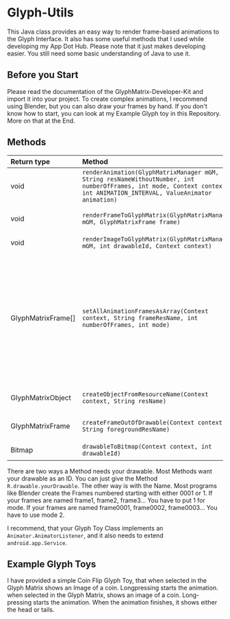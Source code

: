 # Glyph-Utils
This Java class provides an easy way to render frame-based animations to the Glyph Interface. It also has some useful methods that I used while developing my App Dot Hub. Please note that it just makes developing easier. You still need some basic understanding of Java to use it.

## Before you Start
Please read the documentation of the GlyphMatrix-Developer-Kit and import it into your project. To create complex animations, I recommend using Blender, but you can also draw your frames by hand. If you don't know how to start, you can look at my Example Glyph toy in this Repository. More on that at the End.


## Methods

| Return type                    | Method                         | Description                    |
|:-------------------------------|:-------------------------------|:-------------------------------|
| void           | `renderAnimation(GlyphMatrixManager mGM, String resNameWithoutNumber, int numberOfFrames, int mode, Context context, int ANIMATION_INTERVAL, ValueAnimator animation)`       | Prepares your Animation. Use `exampleanimator.start()` to start the animation.         |
| void           | `renderFrameToGlyphMatrix(GlyphMatrixManager mGM, GlyphMatrixFrame frame)`                      | Renders a GlyphMatrixFrame to the Glyph Matrix.          |
| void           | `renderImageToGlyphMatrix(GlyphMatrixManager mGM, int drawableId, Context context)`       | Renders an Image to the Glyph Matrix.|
| GlyphMatrixFrame[]           | `setAllAnimationFramesAsArray(Context context, String frameResName, int numberOfFrames, int mode)`   | Creates an Array of GlyphMatrixFrames with your animation Frames. The foreground is your frame. The amount of Frames is determined by numberOfFrames. If your frames are named frame1, frame2, frame3... You have to use mode 1. If your frames are named frame0001, frame0002, frame0003... You have to use mode 2. |
| GlyphMatrixObject           | `createObjectFromResourceName(Context context, String resName)` | Returns an GLyphMatrix object with your resource.                  |
| GlyphMatrixFrame           | `createFrameOutOfDrawable(Context context, String foregroundResName)`   | Returns an GLyphMatrixFrame with your resource. |
| Bitmap           | `drawableToBitmap(Context context, int drawableId)` | Returns an Bitmap from your drawable                 |

There are two ways a Method needs your drawable. Most Methods want your drawable as an ID. You can just give the Method `R.drawable.yourDrawable`. The other way is with the Name. Most programs like Blender create the Frames numbered starting with either 0001 or 1. If your frames are named frame1, frame2, frame3... You have to put 1 for mode. If your frames are named frame0001, frame0002, frame0003... You have to use mode 2. 

I recommend, that your Glyph Toy Class implements an `Animator.AnimatorListener`, and it also needs to extend `android.app.Service`.

## Example Glyph Toys
I have provided a simple Coin Flip Glyph Toy, that when selected in the Glyph Matrix shows an Image of a coin. Longpressing starts the animation. when selected in the Glyph Matrix, shows an image of a coin. Long-pressing starts the animation. When the animation finishes, it shows either the head or tails.
